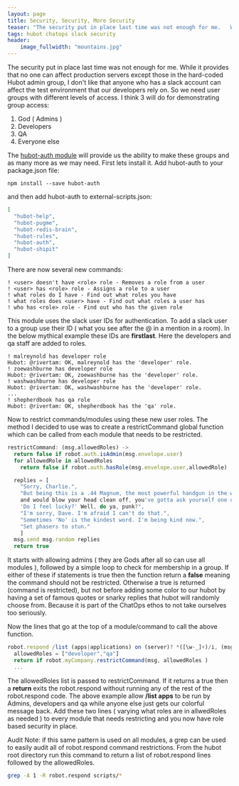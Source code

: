 ```yaml
---
layout: page
title: Security, Security, More Security
teaser: "The security put in place last time was not enough for me.   While it provides that no one can affect production servers except those in the hard-coded Hubot admin group, I don't like that anyone who has a slack account can affect the test environment."
tags: hubot chatops slack security
header:
    image_fullwidth: "mountains.jpg"
---
```


The security put in place last time was not enough for me.   While it provides that no one can affect production servers except those in the hard-coded Hubot admin group, I don't like that anyone who has a slack account can affect the test environment that our developers rely on.    So we need user groups with different levels of access.   I think 3 will do for demonstrating group access:

1. God ( Admins )
2. Developers
3. QA
4. Everyone else

The [hubot-auth module](https://github.com/hubot-scripts/hubot-auth) will provide us the ability to make these groups and as many more as we may need.  First lets install it.
Add hubot-auth to your package.json file:

```
npm install --save hubot-auth
```

and then add hubot-auth to external-scripts.json:

```json
[
  "hubot-help",
  "hubot-pugme",
  "hubot-redis-brain",
  "hubot-rules",
  "hubot-auth",
  "hubot-shipit"
]
```

There are now several new commands:

```
! <user> doesn't have <role> role - Removes a role from a user
! <user> has <role> role - Assigns a role to a user
! what roles do I have - Find out what roles you have
! what roles does <user> have - Find out what roles a user has
! who has <role> role - Find out who has the given role
```

This module uses the slack user IDs for authentication.  To add a slack user to a group use their ID ( what you see after the @ in a mention in a room).   In the below mythical example these IDs are **firstlast**.  Here the developers and qa staff are added to roles.

```
! malreynold has developer role
Hubot: @rivertam: OK, malreynold has the 'developer' role.
! zoewashburne has developer role
Hubot: @rivertam: OK, zoewashburne has the 'developer' role.
! washwashburne has developer role
Hubot: @rivertam: OK, washwashburne has the 'developer' role.
...
! shepherdbook has qa role
Hubot: @rivertam: OK, shepherdbook has the 'qa' role.
```

Now to restrict commands/modules using these new user roles.  The method I decided to use was to create a restrictCommand global function which can be called from each module that needs to be restricted.

```javascript
restrictCommand: (msg,allowedRoles) ->
  return false if robot.auth.isAdmin(msg.envelope.user)
  for allowedRole in allowedRoles
    return false if robot.auth.hasRole(msg.envelope.user,allowedRole)

  replies = [
    "Sorry, Charlie.",
    "But being this is a .44 Magnum, the most powerful handgun in the world
    and would blow your head clean off, you've gotta ask yourself one question:
    'Do I feel lucky?' Well, do ya, punk?",
    "I'm sorry, Dave. I'm afraid I can't do that.",
    "Sometimes 'No' is the kindest word. I'm being kind now.",
    "Set phasers to stun."
    ]
  msg.send msg.random replies
  return true
```

It starts with allowing admins ( they are Gods after all so can use all modules ), followed by a simple loop to check for membership in a group.  If either of these if statements is true then the function return a **false** meaning the command should not be restricted.   Otherwise a true is returned (command is restricted), but not before adding some color to our hubot by having a set of famous quotes or snarky replies that hubot will randomly choose from.   Because it is part of the ChatOps ethos to not take ourselves too seriously.

Now the lines that go at the top of a module/command to call the above function.

```javascript
robot.respond /list (apps|applications) on (server)? *([\w-_]+)/i, (msg) ->
  allowedRoles = ["developer","qa"]
  return if robot.myCompany.restrictCommand(msg, allowedRoles )
  ...
```

The allowedRoles list is passed to restrictCommand.  If it returns a true then a **return** exits the robot.respond without running any of the rest of the robot.respond code.  The above example allow **/list apps** to be run by Admins, developers and qa while anyone else just gets our colorful message back.  Add these two lines ( varying what roles are in allwedRoles as needed ) to every module that needs restricting and you now have role based security in place.

Audit Note:  if this same pattern is used on all modules, a grep can be used to easily audit all of robot.respond command restrictions. From the hubot root directory run this command to return a list of robot.respond lines followed by the allowedRoles.

```bash
grep -A 1 -R robot.respond scripts/*
```
